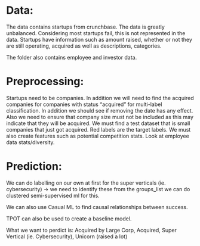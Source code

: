 # Data:
The data contains startups from crunchbase. The data is greatly unbalanced. Considering most startups fail, this is not represented in the data. Startups have information such as amount raised, whether or not they are still operating, acquired as well as descriptions, categories.

The folder also contains employee and investor data. 


# Preprocessing:
Startups need to be companies.
 In addition we will need to find the acquired companies for companies with status “acquired” for multi-label classification.
In addition we should see if removing the date has any effect. 
Also we need to ensure that company size must not be included as this may indicate that they will be acquired. 
We must find a test dataset that is small companies that just got acquired. Red labels are the target labels.
We must also create features such as potential competition stats.
Look at employee data stats/diversity.

# Prediction: 

We can do labelling on our own at first for the super verticals (ie. cybersecurity) -> we need to 
identify these from the groups_list we can do clustered semi-supervised ml for this.

We can also use Casual ML to find causal relationships between success.

TPOT can also be used to create a baseline model.


What we want to perdict is: Acquired by Large Corp, Acquired, Super Vertical (ie. Cybersecurity), Unicorn (raised a lot) 
